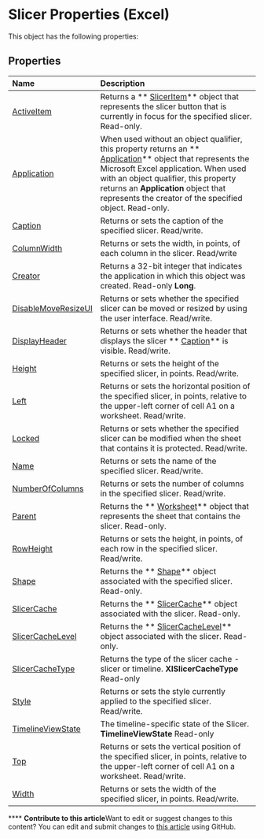 
# Slicer Properties (Excel)
This object has the following properties:

## Properties



|**Name**|**Description**|
|:-----|:-----|
| [ActiveItem](ecf95cb2-fb1e-97fc-46a1-2ddcf784a089.md)|Returns a  ** [SlicerItem](cb93cd82-fc3a-f6b7-ae64-db6312db649d.md)** object that represents the slicer button that is currently in focus for the specified slicer. Read-only.|
| [Application](f01ba5f0-686e-6bec-04be-e31be69ffe38.md)|When used without an object qualifier, this property returns an  ** [Application](19b73597-5cf9-4f56-8227-b5211f657f6f.md)** object that represents the Microsoft Excel application. When used with an object qualifier, this property returns an **Application** object that represents the creator of the specified object. Read-only.|
| [Caption](f0ba7c9b-d745-a72c-770e-852fc9cde9e0.md)|Returns or sets the caption of the specified slicer. Read/write.|
| [ColumnWidth](ff97ad0c-952b-1d83-93e8-9a6144b09ceb.md)|Returns or sets the width, in points, of each column in the slicer. Read/write|
| [Creator](82991e7e-5bf8-e508-398a-413707ac70b1.md)|Returns a 32-bit integer that indicates the application in which this object was created. Read-only  **Long**.|
| [DisableMoveResizeUI](2477e495-e61a-6981-6df2-5bb1cb480576.md)|Returns or sets whether the specified slicer can be moved or resized by using the user interface. Read/write.|
| [DisplayHeader](e94dcb16-367c-24fe-359d-786900650f97.md)|Returns or sets whether the header that displays the slicer  ** [Caption](f0ba7c9b-d745-a72c-770e-852fc9cde9e0.md)** is visible. Read/write.|
| [Height](00eb1b27-7a0c-4edb-dc66-dc80d62ea60c.md)|Returns or sets the height of the specified slicer, in points. Read/write.|
| [Left](e9099a6b-b2f0-e7c4-c9fd-d47ffbf279f4.md)|Returns or sets the horizontal position of the specified slicer, in points, relative to the upper-left corner of cell A1 on a worksheet. Read/write.|
| [Locked](4d59178b-9cb9-0a9e-76cc-1b5c4547b3dd.md)|Returns or sets whether the specified slicer can be modified when the sheet that contains it is protected. Read/write.|
| [Name](cc8508d3-82fc-365b-c632-2565fd0071c5.md)|Returns or sets the name of the specified slicer. Read/write.|
| [NumberOfColumns](9d4d1d8c-723d-3e90-96ae-a0faa1980077.md)|Returns or sets the number of columns in the specified slicer. Read/write.|
| [Parent](7133181b-313e-1942-0e68-fc7db67c0ced.md)|Returns the  ** [Worksheet](182b705e-854a-81cc-a4b0-59b942de55ae.md)** object that represents the sheet that contains the slicer. Read-only.|
| [RowHeight](925c7874-92d1-36b2-9dde-df3b8754961f.md)|Returns or sets the height, in points, of each row in the specified slicer. Read/write.|
| [Shape](60fd5911-592e-a12a-8244-b6eaddd248ba.md)|Returns the  ** [Shape](8f01fcd1-b7d9-5216-2de5-40fb6648a403.md)** object associated with the specified slicer. Read-only.|
| [SlicerCache](c7805cf2-646b-0221-4d9d-0bbf7fa03207.md)|Returns the  ** [SlicerCache](6e6533e3-0503-a1d3-9ecd-f7997233565f.md)** object associated with the slicer. Read-only.|
| [SlicerCacheLevel](769a1428-7222-09ff-f53d-88d2cf80b3ba.md)|Returns the  ** [SlicerCacheLevel](d73ff7ab-4d7a-6a73-3716-11dc6716688d.md)** object associated with the slicer. Read-only.|
| [SlicerCacheType](d314b745-f2e2-554e-b60a-01ed26e8a197.md)|Returns the type of the slicer cache - slicer or timeline.  **XlSlicerCacheType** Read-only|
| [Style](def64adc-46db-a54f-539b-fbe8fcc1b22e.md)|Returns or sets the style currently applied to the specified slicer. Read/write.|
| [TimelineViewState](6205d7b8-31c3-e5e9-82e4-55691157d21a.md)|The timeline-specific state of the Slicer.  **TimelineViewState** Read-only|
| [Top](092d0877-b884-0e12-7bac-edfbaf1909be.md)|Returns or sets the vertical position of the specified slicer, in points, relative to the upper-left corner of cell A1 on a worksheet. Read/write.|
| [Width](75292953-ccd6-8550-f7ec-38df79ad1db1.md)|Returns or sets the width of the specified slicer, in points. Read/write.|

****   **Contribute to this article**Want to edit or suggest changes to this content? You can edit and submit changes to  [this article](https://github.com/jhershey00/VBA_Excel_Test/OpenXMLCon/articles/263bf01b-9410-403c-ae3a-494f37480a5d.md) using GitHub.

